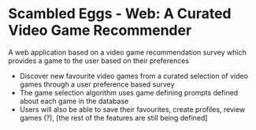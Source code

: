 # Scambled Eggs - Web: A Curated Video Game Recommender

A web application based on a video game recommendation survey which provides a game to the user based on their preferences

- Discover new favourite video games from a curated selection of video games through a user preference based survey
- The game selection algorithm uses game defining prompts defined about each game in the database
- Users will also be able to save their favourites, create profiles, review games (?), [the rest of the features are still being defined] 